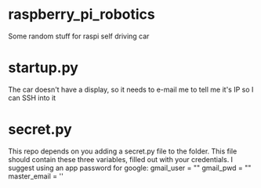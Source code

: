 # raspberry_pi_robotics
Some random stuff for raspi self driving car

# startup.py

The car doesn't have a display, so it needs to e-mail me to tell me it's IP so I can SSH into it

# secret.py

This repo depends on you adding a secret.py file to the folder. This file should contain these three variables, filled out with your credentials. I suggest using an app password for google:
gmail_user = ""
gmail_pwd = ""
master_email = ''